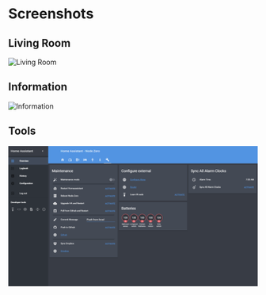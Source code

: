 # Screenshots


## Living Room

![Living Room](../images/livingroom.png?raw=true "Living Room")


## Information

![Information](../images/information.png?raw=true "Information")


## Tools

![Tools](../images/tools.png?raw=true "Tools")
